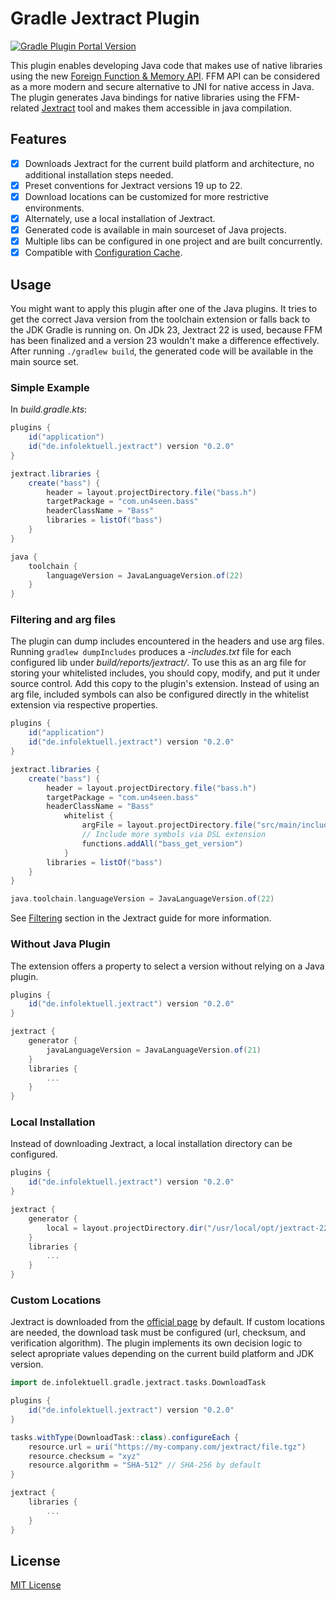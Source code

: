 # Gradle Jextract Plugin

[![Gradle Plugin Portal Version](https://img.shields.io/gradle-plugin-portal/v/de.infolektuell.jextract)](https://plugins.gradle.org/plugin/de.infolektuell.jextract)

This plugin enables developing Java code that makes use of native libraries using the new [Foreign Function & Memory API][ffm].
FFM API can be considered as a more modern and secure alternative to JNI for native access in Java.
The plugin generates Java bindings for native libraries using the FFM-related [Jextract] tool and makes them accessible in java compilation.

## Features

- [x] Downloads Jextract for the current build platform and architecture, no additional installation steps needed.
- [x] Preset conventions for Jextract versions 19 up to 22.
- [x] Download locations can be customized for more restrictive environments.
- [x] Alternately, use a local installation of Jextract.
- [x] Generated code is available in main sourceset of Java projects.
- [x] Multiple libs can be configured in one project and are built concurrently.
- [x] Compatible with [Configuration Cache].

## Usage

You might want to apply this plugin after one of the Java plugins.
It tries to get the correct Java version from the toolchain extension or falls back to the JDK Gradle is running on.
On JDk 23, Jextract 22 is used, because FFM has been finalized and a version 23 wouldn't make a difference effectively.
After running `./gradlew build`, the generated code will be available in the main source set.

### Simple Example

In _build.gradle.kts_:

```gradle kotlin dsl
plugins {
    id("application")
    id("de.infolektuell.jextract") version "0.2.0"
}

jextract.libraries {
    create("bass") {
        header = layout.projectDirectory.file("bass.h")
        targetPackage = "com.un4seen.bass"
        headerClassName = "Bass"
        libraries = listOf("bass")
    }
}

java {
    toolchain {
        languageVersion = JavaLanguageVersion.of(22)
    }
}
```

### Filtering and arg files

The plugin can dump includes encountered in the headers and use arg files.
Running `gradlew dumpIncludes` produces a _<libname>-includes.txt_ file for each configured lib under _build/reports/jextract/_.
To use this as an arg file for storing your whitelisted includes, you should copy, modify, and put it under source control.
Add this copy to the plugin's extension.
Instead of using an arg file, included symbols can also be configured directly in the whitelist extension via respective properties.

```gradle kotlin dsl
plugins {
    id("application")
    id("de.infolektuell.jextract") version "0.2.0"
}

jextract.libraries {
    create("bass") {
        header = layout.projectDirectory.file("bass.h")
        targetPackage = "com.un4seen.bass"
        headerClassName = "Bass"
            whitelist {
                argFile = layout.projectDirectory.file("src/main/includes/bass-includes.txt")
                // Include more symbols via DSL extension
                functions.addAll("bass_get_version")
            }
        libraries = listOf("bass")
    }
}

java.toolchain.languageVersion = JavaLanguageVersion.of(22)
```

See [Filtering] section in the Jextract guide for more information.

### Without Java Plugin

The extension offers a property to select a version without relying on a Java plugin.

```gradle kotlin dsl
plugins {
    id("de.infolektuell.jextract") version "0.2.0"
}

jextract {
    generator {
        javaLanguageVersion = JavaLanguageVersion.of(21)
    }
    libraries {
        ...
    }
}
```

### Local Installation

Instead of downloading Jextract, a local installation directory can be configured.

```gradle kotlin dsl
plugins {
    id("de.infolektuell.jextract") version "0.2.0"
}

jextract {
    generator {
        local = layout.projectDirectory.dir("/usr/local/opt/jextract-22/") 
    }
    libraries {
        ...
    }
}
```

### Custom Locations

Jextract is downloaded from the [official page][jextract] by default.
If custom locations are needed, the download task must be configured (url, checksum, and verification algorithm).
The plugin implements its own decision logic to select apropriate values depending on the current build platform and JDK version.

```gradle kotlin dsl
import de.infolektuell.gradle.jextract.tasks.DownloadTask

plugins {
    id("de.infolektuell.jextract") version "0.2.0"
}

tasks.withType(DownloadTask::class).configureEach {
    resource.url = uri("https://my-company.com/jextract/file.tgz")
    resource.checksum = "xyz"
    resource.algorithm = "SHA-512" // SHA-256 by default
}

jextract {
    libraries {
        ...
    }
}
```

## License

[MIT License](LICENSE.txt)

[jextract]: https://jdk.java.net/jextract/
[ffm]: https://openjdk.org/jeps/454
[configuration cache]: https://docs.gradle.org/current/userguide/configuration_cache.html
[filtering]: https://github.com/openjdk/jextract/blob/master/doc/GUIDE.md#filtering
